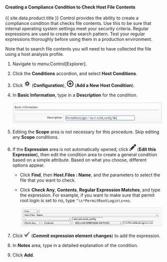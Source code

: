 #### Creating a Compliance Condition to Check Host File Contents

{{ site.data.product.title }} Control provides the ability to create a compliance
condition that checks file contents. Use this to be sure that internal
operating system settings meet your security criteria. Regular
expressions are used to create the search pattern. Test your regular
expressions thoroughly before using them in a production environment.

Note that to search file contents you will need to have collected the
file using a host analysis profile.

1.  Navigate to menu:Control\[Explorer\].

2.  Click the **Conditions** accordion, and select **Host Conditions**.

3.  Click ![image](/images/1847.png) (**Configuration**),
    ![image](/images/1862.png) (**Add a New Host Condition**).

4.  In **Basic Information**, type in a **Description** for the
    condition.

    ![image](/images/1937.png)

5.  Editing the **Scope** area is not necessary for this procedure. Skip
    editing any **Scope** conditions.

6.  If the **Expression** area is not automatically opened, click
    ![image](/images/1851.png) (**Edit this Expression**), then edit the
    condition area to create a general condition based on a simple
    attribute. Based on what you choose, different options appear.

      - Click **Find**, then **Host.Files : Name**, and the parameters
        to select the file that you want to check.

      - Click **Check Any**, **Contents**, **Regular Expression
        Matches**, and type the expression. For example, if you want to
        make sure that permit root login is set to no, type
        `^\s*PermitRootLogin\s+no`.

        ![image](/images/1936.png)

7.  Click ![image](/images/1863.png) (**Commit expression element
    changes**) to add the expression.

8.  In **Notes** area, type in a detailed explanation of the condition.

9.  Click **Add**.
